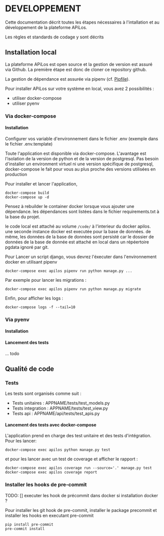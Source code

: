 # DEVELOPPEMENT

Cette documentation décrit toutes les étapes nécessaires à l'intallation et au développement de la plateforme APiLos.

Les règles et standards de codage y sont décrits

## Installation local

La plateforme APiLos est open source et la gestion de version est assuré via Github. La première étape est donc de cloner ce repository github.

La gestion de dépendance est assurée via pipenv (cf. [Pipfile](Pipfile)).

Pour installer APiLos sur votre système en local, vous avez 2 possibilités :
* utiliser docker-compose
* utiliser pyenv

### Via docker-compose

#### Installation

Configurer vos variable d'environnement dans le fichier .env (exemple dans le fichier .env.template)

Toute l'application est disponible via docker-compose. L'avantage est l'isolation de la version de python et de la version de postgresql. Pas besoin d'installer un environment virtuel ni une version spécifique de postgresql, docker-compose le fait pour vous au plus proche des versions utilisées en production

Pour installer et lancer l'application,

```
docker-compose build
docker-compose up -d
```

Pensez à rebuilder le container docker lorsque vous ajouter une dépendance. les dépendances sont listées dans le fichier requirements.txt à la base du projet.

le code local est attaché au volume `/code/` à l'interieur du docker apilos. une seconde instance docker est executée pour la base de données. de même, les données de la base de données sont persisté car le dossier de données de la base de donnée est attaché en local dans un répéertoire pgdata ignoré par git.

Pour Lancer un script django, vous devrez l'éxecuter dans l'environnement docker en utilisant pipenv

```
docker-compose exec apilos pipenv run python manage.py ...
```

Par exemple pour lancer les migrations :

```
docker-compose exec apilos pipenv run python manage.py migrate
```

Enfin, pour afficher les logs :

```
docker-compose logs -f --tail=10
```

### Via pyenv



#### Installation
#### Lancement des tests

... todo

## Qualité de code

### Tests

Les tests sont organisés comme suit :
* Tests unitaires : APPNAME/tests/test_models.py
* Tests integration : APPNAME/tests/test_view.py
* Tests api : APPNAME/api/tests/test_apis.py


#### Lancement des tests avec docker-compose

L'application prend en charge des test unitaire et des tests d'intégration. Pour les lancer:

```
docker-compose exec apilos python manage.py test
```

et pour les lancer avec un test de coverage et afficher le rapport :

```
docker-compose exec apilos coverage run --source='.' manage.py test
docker-compose exec apilos coverage report
```

### Installer les hooks de pre-commit

TODO:
[] executer les hook de précommit dans docker si installation docker ?

Pour installer les git hook de pre-commit, installer le package precommit et installer les hooks en executant pre-commit

```
pip install pre-commit
pre-commit install
```



